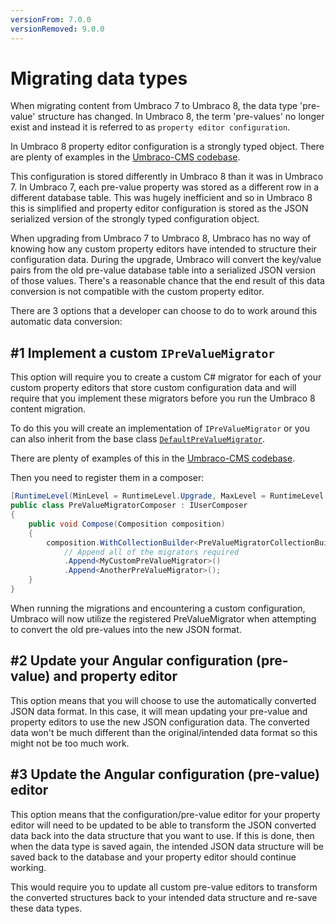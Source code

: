 ```yaml
---
versionFrom: 7.0.0
versionRemoved: 9.0.0
---
```


# Migrating data types

When migrating content from Umbraco 7 to Umbraco 8, the data type 'pre-value' structure has changed.
In Umbraco 8, the term 'pre-values' no longer exist and instead it is referred to as `property editor configuration`.

In Umbraco 8 property editor configuration is a strongly typed object. There are plenty of examples in the [Umbraco-CMS codebase](https://github.com/umbraco/Umbraco-CMS/blob/v8/dev/src/Umbraco.Web/PropertyEditors/ContentPickerConfiguration.cs).

This configuration is stored differently in Umbraco 8 than it was in Umbraco 7. In Umbraco 7, each pre-value property was stored as a different row in a different database table. This was hugely inefficient and so in Umbraco 8 this is simplified and property editor configuration is stored as the JSON serialized version of the strongly typed configuration object.

When upgrading from Umbraco 7 to Umbraco 8, Umbraco has no way of knowing how any custom property editors have intended to structure their configuration data. During the upgrade, Umbraco will convert the key/value pairs from the old pre-value database table into a serialized JSON version of those values. There's a reasonable chance that the end result of this data conversion is not compatible with the custom property editor.

There are 3 options that a developer can choose to do to work around this automatic data conversion:

## #1 Implement a custom `IPreValueMigrator`

This option will require you to create a custom C# migrator for each of your custom property editors that store custom configuration data and will require that you implement these migrators before you run the Umbraco 8 content migration.

To do this you will create an implementation of `IPreValueMigrator` or you can also inherit from the base class [`DefaultPreValueMigrator`](https://github.com/umbraco/Umbraco-CMS/blob/v8/dev/src/Umbraco.Core/Migrations/Upgrade/V_8_0_0/DataTypes/DefaultPreValueMigrator.cs).

There are plenty of examples of this in the [Umbraco-CMS codebase](https://github.com/umbraco/Umbraco-CMS/tree/v8/dev/src/Umbraco.Core/Migrations/Upgrade/V_8_0_0/DataTypes).

Then you need to register them in a composer:

```cs
[RuntimeLevel(MinLevel = RuntimeLevel.Upgrade, MaxLevel = RuntimeLevel.Upgrade)] // only on upgrades
public class PreValueMigratorComposer : IUserComposer
{
    public void Compose(Composition composition)
    {
        composition.WithCollectionBuilder<PreValueMigratorCollectionBuilder>()
            // Append all of the migrators required
            .Append<MyCustomPreValueMigrator>()
            .Append<AnotherPreValueMigrator>();
    }
}
```
When running the migrations and encountering a custom configuration, Umbraco will now utilize the registered PreValueMigrator when attempting to convert the old pre-values into the new JSON format.

## #2 Update your Angular configuration (pre-value) and property editor

This option means that you will choose to use the automatically converted JSON data format. In this case, it will mean updating your pre-value and property editors to use the new JSON configuration data. The converted data won't be much different than the original/intended data format so this might not be too much work.

## #3 Update the Angular configuration (pre-value) editor

This option means that the configuration/pre-value editor for your property editor will need to be updated to be able to transform the JSON converted data back into the data structure that you want to use. If this is done, then when the data type is saved again, the intended JSON data structure will be saved back to the database and your property editor should continue working.

This would require you to update all custom pre-value editors to transform the converted structures back to your intended data structure and re-save these data types.
